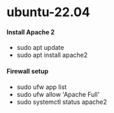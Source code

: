 # ubuntu-22.04
#### Install Apache 2
- sudo apt update
- sudo apt install apache2

#### Firewall setup
- sudo ufw app list
- sudo ufw allow 'Apache Full'
- sudo systemctl status apache2
